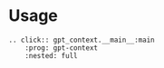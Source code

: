 # Usage

```{eval-rst}
.. click:: gpt_context.__main__:main
    :prog: gpt-context
    :nested: full
```
